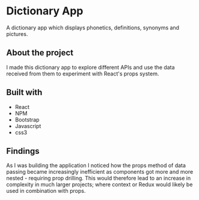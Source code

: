 # Dictionary App

A dictionary app which displays phonetics, definitions, synonyms and pictures.

## About the project

I made this dictionary app to explore different APIs and use the data received from them to experiment with React's props system.

## Built with

- React
- NPM
- Bootstrap
- Javascript
- css3

## Findings

As I was building the application I noticed how the props method of data passing became increasingly inefficient as components got more and more nested - requiring prop drilling. This would therefore lead to an increase in complexity in much larger projects; where context or Redux would likely be used in combination with props.
